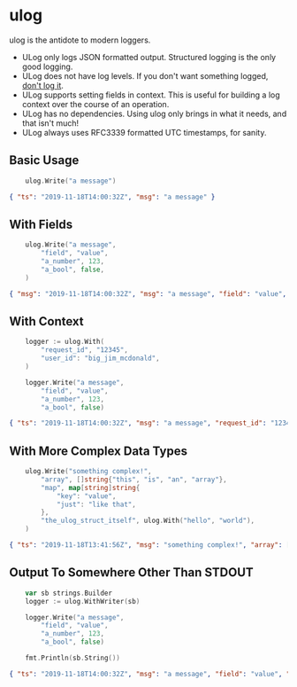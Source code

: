 # ulog

ulog is the antidote to modern loggers.

* ULog only logs JSON formatted output. Structured logging is the only good logging.
* ULog does not have log levels. If you don't want something logged, [don't log it](https://dave.cheney.net/2015/11/05/lets-talk-about-logging).
* ULog supports setting fields in context. This is useful for building a log context over the course of an operation.
* ULog has no dependencies. Using ulog only brings in what it needs, and that isn't much!
* ULog always uses RFC3339 formatted UTC timestamps, for sanity.

## Basic Usage

```go
    ulog.Write("a message")
```

```json
{ "ts": "2019-11-18T14:00:32Z", "msg": "a message" }
```

## With Fields

```go
    ulog.Write("a message",
        "field", "value",
        "a_number", 123,
        "a_bool", false,
    )
```

```json
{ "msg": "2019-11-18T14:00:32Z", "msg": "a message", "field": "value", "a_number": 123, "a_bool": false }
```

## With Context

```go
    logger := ulog.With(
        "request_id", "12345",
        "user_id": "big_jim_mcdonald",
    )

    logger.Write("a message",
        "field", "value",
        "a_number", 123,
        "a_bool", false)
```

```json
{ "ts": "2019-11-18T14:00:32Z", "msg": "a message", "request_id": "12345", "user_id": "big_jim_mcdonald", "field": "value", "a_number": 123, "a_bool": false }
```

## With More Complex Data Types

```go
    ulog.Write("something complex!",
        "array", []string{"this", "is", "an", "array"},
        "map", map[string]string{
            "key": "value",
            "just": "like that",
        },
        "the_ulog_struct_itself", ulog.With("hello", "world"),
    )
```

```json
{ "ts": "2019-11-18T13:41:56Z", "msg": "something complex!", "array": [ "this", "is", "an", "array" ], "map": { "key": "value", "just": "like that" }, "the_ulog_struct_itself": { "Fields": [ "hello", "world" ] } }
```

## Output To Somewhere Other Than STDOUT

```go
    var sb strings.Builder
    logger := ulog.WithWriter(sb)

    logger.Write("a message",
        "field", "value",
        "a_number", 123,
        "a_bool", false)

    fmt.Println(sb.String())
```

```json
{ "ts": "2019-11-18T14:00:32Z", "msg": "a message", "field": "value", "a_number": 123, "a_bool": false }
```
